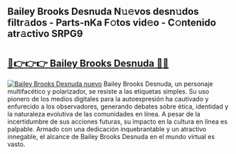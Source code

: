 ## Bailey Brooks Desnuda N𝚞𝚎vos desn𝚞dos filtr𝚊dos - Parts-nKa F𝚘tos vid𝚎o - C𝚘ntenido atr𝚊ctivo SRPG9

# <h2><a href="http://mb4p2lf.tromn.icu/?c=Bailey+Brooks+Desnuda">🔗👉👉👉 Bailey Brooks Desnuda 🔗🔗</a></h2>

[![Bailey Brooks Desnuda nuevo](https://i.imgur.com/pEAQMta.gif)](http://mb4p2lf.tromn.icu/?c=Bailey+Brooks+Desnuda)
Bailey Brooks Desnuda, un personaje multifacético y polarizador, se resiste a las etiquetas simples. Su uso pionero de los medios digitales para la autoexpresión ha cautivado y enfurecido a los observadores, generando debates sobre ética, identidad y la naturaleza evolutiva de las comunidades en línea. A pesar de la incertidumbre de sus acciones futuras, su impacto en la cultura en línea es palpable. Armado con una dedicación inquebrantable y un atractivo innegable, el alcance de Bailey Brooks Desnuda en el mundo virtual es vasto.
